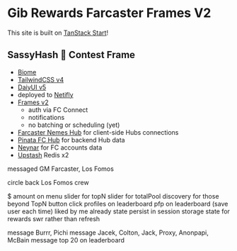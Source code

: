 # Gib Rewards Farcaster Frames V2

This site is built on [TanStack Start](https://tanstack.com/start)!

## SassyHash 💅 Contest Frame

- [Biome](https://biomejs.dev)
- [TailwindCSS v4](https://tailwindcss.com)
- [DaiyUI v5](https://daisyui.com)
- deployed to [Netifly](http://netlify.com)
- [Frames v2](https://framesv2.com)
  - auth via FC Connect
  - notifications
  - no batching or scheduling (yet)
- [Farcaster Nemes Hub](https://nemes.farcaster.xyz:2281/v1/info) for client-side Hubs connections
- [Pinata FC Hub](https://pinata.cloud/blog/what-is-a-farcaster-hub/) for backend Hub data
- [Neynar](https://neynar.com) for FC accounts data
- [Upstash](https://upstash.com) Redis x2

messaged GM Farcaster, Los Fomos

circle back Los Fomos crew

$ amount on menu
slider for topN
slider for totalPool
discovery for those beyond TopN
button click profiles on leaderboard
pfp on leaderboard (save user each time)
liked by me already
state persist in session storage
state for rewards
swr rather than refresh

message Burrr, Pichi
message Jacek, Colton, Jack, Proxy, Anonpapi, McBain
message top 20 on leaderboard
